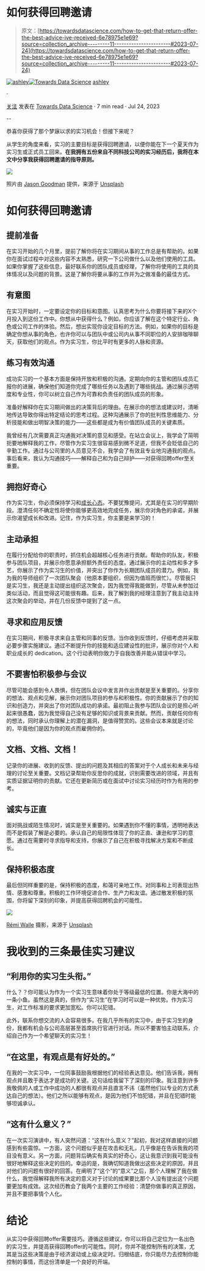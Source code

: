 # 如何获得回聘邀请

> 原文：[https://towardsdatascience.com/how-to-get-that-return-offer-the-best-advice-ive-received-6e78975e1e69?source=collection_archive---------11-----------------------#2023-07-24](https://towardsdatascience.com/how-to-get-that-return-offer-the-best-advice-ive-received-6e78975e1e69?source=collection_archive---------11-----------------------#2023-07-24)

[](https://ashleychangg.medium.com/?source=post_page-----6e78975e1e69--------------------------------)[![ashley](../Images/e825ac24a4291a72ea794db5b2ff3ad6.png)](https://ashleychangg.medium.com/?source=post_page-----6e78975e1e69--------------------------------)[](https://towardsdatascience.com/?source=post_page-----6e78975e1e69--------------------------------)[![Towards Data Science](../Images/a6ff2676ffcc0c7aad8aaf1d79379785.png)](https://towardsdatascience.com/?source=post_page-----6e78975e1e69--------------------------------) [ashley](https://ashleychangg.medium.com/?source=post_page-----6e78975e1e69--------------------------------)

·

[关注](https://medium.com/m/signin?actionUrl=https%3A%2F%2Fmedium.com%2F_%2Fsubscribe%2Fuser%2F9405421f8a0&operation=register&redirect=https%3A%2F%2Ftowardsdatascience.com%2Fhow-to-get-that-return-offer-the-best-advice-ive-received-6e78975e1e69&user=ashley&userId=9405421f8a0&source=post_page-9405421f8a0----6e78975e1e69---------------------post_header-----------) 发表在 [Towards Data Science](https://towardsdatascience.com/?source=post_page-----6e78975e1e69--------------------------------) · 7 min read · Jul 24, 2023[](https://medium.com/m/signin?actionUrl=https%3A%2F%2Fmedium.com%2F_%2Fvote%2Ftowards-data-science%2F6e78975e1e69&operation=register&redirect=https%3A%2F%2Ftowardsdatascience.com%2Fhow-to-get-that-return-offer-the-best-advice-ive-received-6e78975e1e69&user=ashley&userId=9405421f8a0&source=-----6e78975e1e69---------------------clap_footer-----------)

--

[](https://medium.com/m/signin?actionUrl=https%3A%2F%2Fmedium.com%2F_%2Fbookmark%2Fp%2F6e78975e1e69&operation=register&redirect=https%3A%2F%2Ftowardsdatascience.com%2Fhow-to-get-that-return-offer-the-best-advice-ive-received-6e78975e1e69&source=-----6e78975e1e69---------------------bookmark_footer-----------)

恭喜你获得了那个梦寐以求的实习机会！但接下来呢？

从学生的角度来看，实习的主要目标是获得回聘邀请，以便你能在下一个夏天作为实习生或正式员工回来。**在我拥有五份来自不同科技公司的实习经历后，我将在本文中分享我获得回聘邀请的指导原则。**

![](../Images/982e2db1ee89163a028dbab7cc93377a.png)

照片由 [Jason Goodman](https://unsplash.com/@jasongoodman_youxventures?utm_source=medium&utm_medium=referral) 提供，来源于 [Unsplash](https://unsplash.com/?utm_source=medium&utm_medium=referral)

# 如何获得回聘邀请

## 提前准备

在实习开始的几个月里，提前了解你将在实习期间从事的工作总是有帮助的。如果你在面试过程中对这些内容不太熟悉，研究一下公司做什么以及他们使用的工具。如果你掌握了这些信息，最好联系你的团队成员或经理，了解你将使用的工具的具体情况以及问题的背景。这是了解你将要从事的工作并为之做准备的最佳方式。

## 有意图

在实习开始时，一定要设定你的目标和意图。认真思考为什么你要将接下来的X个月投入到这份工作中。你想从中获得什么？例如，你应该了解在这个特定行业、角色或公司工作的体验。然后，想出实现你设定目标的方法。例如，如果你的目标是确定你想从事的角色，也许你可以与团队中或公司内从事不同职位的人安排咖啡聊天，获取他们的观点。作为实习生，你比平时有更多的人脉和资源。

## 练习有效沟通

成功实习的一个基本方面是保持开放和积极的沟通。定期向你的主管和团队成员汇报你的进展，确保他们知道你完成了哪些任务以及遇到了哪些挑战。通过展示透明度和专业性，你可以树立自己作为可靠和负责任的团队成员的形象。

准备好解释你在实习期间做出的决策背后的理由。在展示你的想法或建议时，清晰地传达导致你得出特定结论的思考过程。这种沟通展示了你的批判性思维能力、分析技能和做出明智决策的能力——这些都是成为有价值团队成员的关键素质。

我曾经有几次需要真正沟通我对决策的意见和感受。在站立会议上，我学会了简明扼要地解释我的工作，尽管作为实习生很容易感到微不足道，但我不会贬低自己的辛勤工作。通过与公司里的人员意见不合，我学会了有效且专业地沟通我的观点。事后看来，我认为沟通技巧——解释自己和为自己辩护——对获得回聘offer至关重要。

## 拥抱好奇心

作为实习生，你必须保持学习和[成长心态](https://hbr.org/2016/01/what-having-a-growth-mindset-actually-means)。不要犹豫提问，尤其是在实习的早期阶段。澄清任何不确定性将使你能够更高效地完成任务，展示你对角色的承诺，并展示你渴望成长和改进。记住，作为实习生，你主要是来学习的！

## 主动承担

在履行分配给你的职责时，抓住机会超越核心任务进行贡献。帮助你的队友，积极参与团队项目，并展示你愿意承担额外责任的态度。通过展示你的主动性和多才多艺，你展示了作为实习生的价值，并突出了你作为长期团队成员的潜力。例如，我为我的导师组织了一次团队聚会（他原本要组织，但因为值班而很忙）。尽管我只是实习生，我还是主动提出组织这次聚会，因为我觉得我能做到，尽管从未参加过类似活动，而且觉得这可能很有趣。后来，我了解到我的经理注意到了我主动主持这次聚会的举动，并在几份反馈中提到了这一点。

## 寻求和应用反馈

在实习期间，积极寻求来自主管和同事的反馈。当你收到反馈时，仔细考虑并采取必要步骤实施建议。通过不断提升你的技能和适应建设性的批评，展示你对个人和职业成长的 dedication。这个行动表明你致力于自我改善并能从错误中学习。

## 不要害怕积极参与会议

尽管可能会感到令人畏惧，但在团队会议中发言并作出贡献是至关重要的。分享你的想法、观点和见解，展示你对团队项目的参与和积极性。你的贡献展示了你的知识和创造力，并突出了你对团队成功的承诺。最初阻止我参与团队会议的是担心听起来很愚蠢，因为我觉得自己没有足够的知识或背景来贡献。然而，贡献任何你有的想法，同时承认你理解上的潜在漏洞，是值得赞赏的。这些会议本来就是讨论的，毕竟他们是因为你的观点而雇佣你的。

## 文档、文档、文档！

记录你的进展、收到的反馈、提出的问题及其相应的答案对于个人成长和未来与经理的讨论至关重要。文档记录帮助你反思你的成就，识别需要改进的领域，并且有实质证据证明你的贡献。它还在更新简历或在面试中讨论实习经历时作为有用的参考。

## 诚实与正直

面对挑战或陌生情况时，诚实是至关重要的。如果遇到你不懂的事情，透明地表达而不是假装了解是必要的。承认自己的局限性体现了你的正直、谦逊和学习的意愿。通过在需要时寻求指导和支持，你展示了自己在积极寻找解决方案和不断成长。

## 保持积极态度

最后但同样重要的是，保持积极的态度，和蔼可亲地工作。对同事和上司表现出热情、感激和尊重。积极的工作环境促进合作、生产力和友谊。通过散发积极的氛围，你将留下深刻的印象，并提高获得回聘机会的可能性。

![](../Images/0e1ddb9231521a8af6bed1492b28a9fe.png)

[Rémi Walle](https://unsplash.com/@walre037?utm_source=medium&utm_medium=referral) 摄影，来源于 [Unsplash](https://unsplash.com/?utm_source=medium&utm_medium=referral)

# 我收到的三条最佳实习建议

## “利用你的实习生头衔。”

什么？？你可能认为作为一个实习生意味着你处于等级最低的位置。你是大海中的一条小鱼。虽然这是真的，但作为“实习生”在学习时可以是一种优势。作为实习生，对工作标准的要求更加宽松。你可以犯错。

此外，联系你想交流的人会容易很多。在我几乎所有的实习中，由于实习生的身份，我都有机会与公司高层甚至首席执行官进行对话。所以不要害怕主动联系，介绍自己作为一个希望聊天的实习生！

## “在这里，有观点是有好处的。”

在我的一次实习中，一位同事鼓励我根据他们的经验表达意见。他们告诉我，拥有观点并且敢于表达才是成功的关键。这句话给我留下了深刻的印象。我注意到许多我敬佩的人或工作中成功的人都很有观点并且直言不讳（虽然他们以专业的方式表达自己的想法）。他们之所以能够有观点，是因为他们不怕犯错，并且在犯错时能够坦诚承认。

## “这有什么意义？”

在一次实习演讲中，有人突然问道：“这有什么意义？”起初，我对这样直接的问题感到有些震惊。一方面，这个问题似乎是在攻击和无礼，几乎像是在告诉我我的项目没有意义。另一方面，问题背后确实有真实的好奇心，这让我意识到我可能没有很好地解释这些决定的目的。幸运的是，我确切知道我做出这些决定的原因，并且对他们的问题有很好的回答。在阐明了“这个”的“意义”之后，那个人理解了我在做什么，我觉得解释我所有决定的意义对于讨论的成果要比那个人没有提出这个问题要更加有成效。这次经历教会了我两个主要的工作经验：清楚你做事的真正原因，并且不要把事情个人化。

# 结论

从实习中获得回聘offer需要技巧。遵循这些建议，你可以将自己定位为一名出色的实习生，并提高获得回聘offer的可能性。同时，你并不能控制所有的决策，尤其是当这些决策是由于经济波动或上级决定时。归根结底，你只能尽力去控制你能控制的事情，而这份清单是一个良好的开端。
